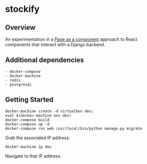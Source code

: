 # stockify

## Overview

An experimentation in a [Page as a component](https://hackernoon.com/reconciling-djangos-mvc-templates-with-react-components-3aa986cf510a)
approach to React components that interact with a Django backend.

## Additional dependencies
```
- docker-compose
- docker-machine
- redis
- postgresql
```

## Getting Started
```
docker-machine create -d virtualbox dev;
eval $(docker-machine env dev)
docker-compose build
docker-compose up -d
docker-compose run web /usr/local/bin/python manage.py migrate
```

Grab the associated IP address:
```
docker-machine ip dev
```

Navigate to that IP address.
